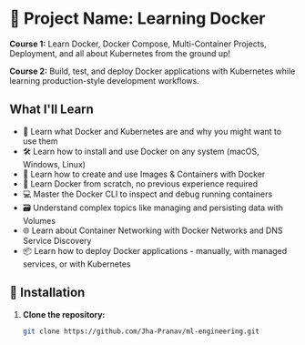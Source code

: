 # 🐳 Project Name: Learning Docker

**Course 1:** Learn Docker, Docker Compose, Multi-Container Projects, Deployment, and all about Kubernetes from the ground up!

**Course 2:** Build, test, and deploy Docker applications with Kubernetes while learning production-style development workflows.

## What I'll Learn
- 🤔 Learn what Docker and Kubernetes are and why you might want to use them
- 🛠 Learn how to install and use Docker on any system (macOS, Windows, Linux)
- 🐋 Learn how to create and use Images & Containers with Docker
- 🚀 Learn Docker from scratch, no previous experience required
- 💻 Master the Docker CLI to inspect and debug running containers
- 🗃 Understand complex topics like managing and persisting data with Volumes
- 🌐 Learn about Container Networking with Docker Networks and DNS Service Discovery
- 📦 Learn how to deploy Docker applications - manually, with managed services, or with Kubernetes

## 🚀 Installation

1. **Clone the repository:**

   ```bash
   git clone https://github.com/Jha-Pranav/ml-engineering.git
